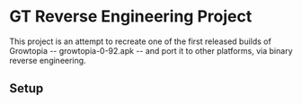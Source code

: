 # GT Reverse Engineering Project
This project is an attempt to recreate one of the first released builds of Growtopia -- growtopia-0-92.apk -- and port it to other platforms,
via binary reverse engineering.
## Setup
